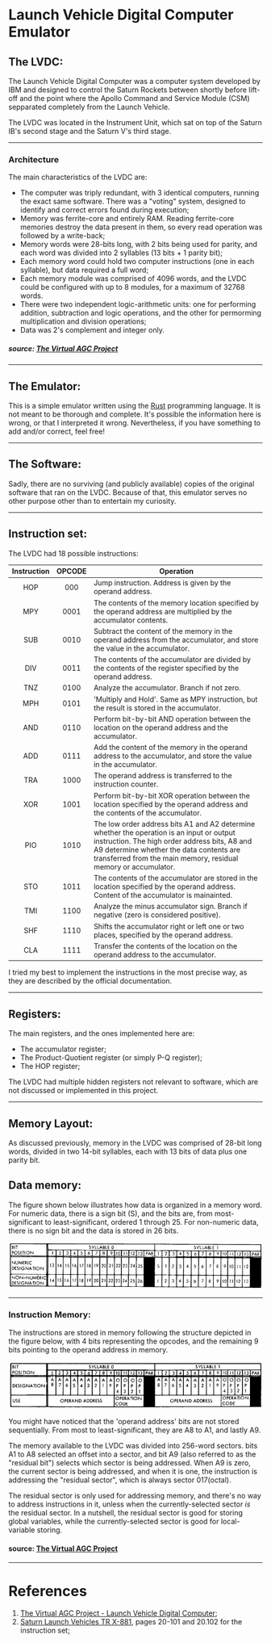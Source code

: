 # Launch Vehicle Digital Computer Emulator #

## The LVDC: ##
The Launch Vehicle Digital Computer was a computer system developed by IBM and designed to control the Saturn Rockets between shortly before lift-off and the point where the Apollo Command and Service Module (CSM) sepparated completely from the Launch Vehicle.

The LVDC was located in the Instrument Unit, which sat on top of the Saturn IB's second stage and the Saturn V's third stage.

---

### Architecture ###
The main characteristics of the LVDC are:
 - The computer was triply redundant, with 3 identical computers, running the exact same software. There was a "voting" system, designed to identify and correct errors found during execution;
 - Memory was ferrite-core and entirely RAM. Reading ferrite-core memories destroy the data present in them, so every read operation was followed by a write-back;
 - Memory words were 28-bits long, with 2 bits being used for parity, and each word was divided into 2 syllables (13 bits + 1 parity bit);
 - Each memory word could hold two computer instructions (one in each syllable), but data required a full word;
 - Each memory module was comprised of 4096 words, and the LVDC could be configured with up to 8 modules, for a maximum of 32768 words.
 - There were two independent logic-arithmetic units: one for performing addition, subtraction and logic operations, and the other for permorming multiplication and division operations;
 - Data was 2's complement and integer only.

 ##### source: [The Virtual AGC Project](https://www.ibiblio.org/apollo/LVDC.html#Architecture_of_the_LVDC)

---

## The Emulator: ##
This is a simple emulator written using the [Rust](https://www.rust-lang.org/) programming language. It is not meant to be thorough and complete. It's possible the information here is wrong, or that I interpreted it wrong. Nevertheless, if you have something to add and/or correct, feel free!

---

## The Software: ##
Sadly, there are no surviving (and publicly available) copies of the original software that ran on the LVDC. Because of that, this emulator serves no other purpose other than to entertain my curiosity.

---

## Instruction set: ##
The LVDC had 18 possible instructions:

| Instruction  | OPCODE | Operation |
|:------------:|:------:|-----------|
| HOP          |  000  |  Jump instruction. Address is given by the operand address. |
| MPY          |  0001  |  The contents of the memory location specified by the operand address are multiplied by the accumulator contents. |
| SUB          |  0010  |  Subtract the content of the memory in the operand address from the accumulator, and store the value in the accumulator. |
| DIV          |  0011  |  The contents of the accumulator are divided by the contents of the register specified by the operand address. |
| TNZ          |  0100  |  Analyze the accumulator. Branch if not zero. |
| MPH          |  0101  |  'Multiply and Hold'. Same as MPY instruction, but the result is stored in the accumulator. |
| AND          |  0110  |  Perform bit-by-bit AND operation between the location on the operand address and the accumulator. |
| ADD          |  0111  |  Add the content of the memory in the operand address to the accumulator, and store the value in the accumulator. |
| TRA          |  1000  |  The operand address is transferred to the instruction counter. |
| XOR          |  1001  |  Perform bit-by-bit XOR operation between the location specified by the operand address and the contents of the accumulator. |
| PIO          |  1010  |  The low order address bits A1 and A2 determine whether the operation is an input or output instruction. The high order address bits, A8 and A9 determine whether the data contents are transferred from the main memory, residual memory or accumulator. |
| STO          |  1011  |  The contents of the accumulator are stored in the location specified by the operand address. Content of the accumulator is mainainted. |
| TMI          |  1100  |  Analyze the minus accumulator sign. Branch if negative (zero is considered positive). |
| SHF          |  1110  |  Shifts the accumulator right or left one or two places, specified by the operand address. |
| CLA          |  1111  |  Transfer the contents of the location on the operand address to the accumulator. |


I tried my best to implement the instructions in the most precise way, as they are described by the official documentation.

---

## Registers: ##

The main registers, and the ones implemented here are:
- The accumulator register;
- The Product-Quotient register (or simply P-Q register);
- The HOP register;

The LVDC had multiple hidden registers not relevant to software, which are not discussed or implemented in this project.

---

## Memory Layout: ##
As discussed previously, memory in the LVDC was comprised of 28-bit long words, divided in two 14-bit syllables, each with 13 bits of data plus one parity bit.

## Data memory: ###

The figure shown below illustrates how data is organized in a memory word. For numeric data, there is a sign bit (S), and the bits are, from most-significant to least-significant, ordered 1 through 25. For non-numeric data, there is no sign bit and the data is stored in 26 bits.

![Diagram containing the position and designation of bits inside a memory word.](./imgs/LVDC-BitPositions.jpg "Organization of data storage")

---
### Instruction Memory: ###

The instructions are stored in memory following the structure depicted in the figure below, with 4 bits representing the opcodes, and the remaining 9 bits pointing to the operand address in memory.

![Diagram containing the position and designation of instructions inside a memory word.](./imgs/LVDC-InstructionPositions.jpg "Organization of instructions storage")

You might have noticed that the 'operand address' bits are not stored sequentially. From most to least-significant, they are A8 to A1, and lastly A9.

The memory available to the LVDC was divided into 256-word sectors. bits A1 to A8 selected an offset into a sector, and bit A9 (also referred to as the "residual bit") selects which sector is being addressed. When A9 is zero, the current sector is being addressed, and when it is one, the instruction is addressing the "residual sector", which is always sector 017(octal).

The residual sector is only used for addressing memory, and there's no way to address instructions in it, unless when the currently-selected sector _is_ the residual sector. In a nutshell, the residual sector is good for storing global variables, while the currently-selected sector is good for local-variable storing.

#### source: [The Virtual AGC Project](https://www.ibiblio.org/apollo/LVDC.html#Layout_of_Memory_Words)


---

# References #
1. [The Virtual AGC Project - Launch Vehicle Digital Computer](https://www.ibiblio.org/apollo/LVDC.html#What_is_the_Launch_Vehicle_Digital_);
2. [Saturn Launch Vehicles TR X-881](https://web.archive.org/web/20050416215829/https://ntrs.nasa.gov/archive/nasa/casi.ntrs.nasa.gov/19710065502_1971065502.pdf), pages 20-101 and 20.102 for the instruction set;
